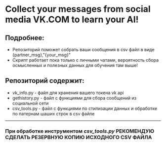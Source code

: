 # Collect your messages from social media VK.COM to learn your AI!
## Подробнее:
- Репозиторий поможет собрать ваши сообщения в csv файл в виде {partner_msg},"{your_msg}"
- Скрипт работает пока только с личными чатами, вероятность сбора осмысленных и полезных данных для обучения там выше!

## Репозиторий содержит:
- vk_info.py - файл для хранения вашего токена vk api
- gethistory.py - файл с функциями для сбора сообщений из социальной сети
- csv_tools.py - файл с функциями по стилизации данных и обработке по патернам шаших строк в csv файле

---
### При обработке инструментом *csv_tools.py* **РЕКОМЕНДУЮ СДЕЛАТЬ РЕЗЕРВНУЮ КОПИЮ ИСХОДНОГО CSV ФАЙЛА** 


